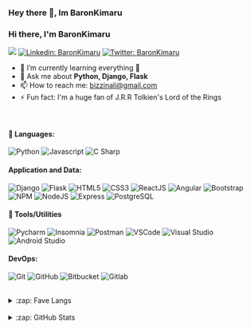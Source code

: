 ### Hey there 👋, Im BaronKimaru

<!--
**BaronKimaru/baronkimaru** is a ✨ _special_ ✨ repository because its `README.md` (this file) appears on your GitHub profile.
[![Github](https://img.shields.io/github/followers/baronkimaru?label=Follow&style=social)](https://github.com/baronkimaru)

Here are some ideas to get you started:

- 🔭 I’m currently working on ...
- 🌱 I’m currently learning ...
- 👯 I’m looking to collaborate on ...
- 🤔 I’m looking for help with ...
- 💬 Ask me about ...
- 📫 How to reach me: ...
- 😄 Pronouns: ...
- ⚡ Fun fact: ...
-->

### Hi there, I'm BaronKimaru

![](https://visitor-badge.laobi.icu/badge?page_id=baronkimaru.baronkimaru)
[![Linkedin: BaronKimaru](https://img.shields.io/badge/-baronkimaru-blue?style=flat-square&logo=Linkedin&logoColor=white&link=https://www.linkedin.com/in/baronkimaru/)](https://www.linkedin.com/in/baronkimaru/)
[![Twitter: BaronKimaru](https://img.shields.io/twitter/follow/BaronKimaru?style=social)](https://twitter.com/baronkimaru)

- 🌱 I’m currently learning everything 🤔
- 💬 Ask me about **Python, Django, Flask**
- 📫 How to reach me: bizzinali@gmail.com
- ⚡️ Fun fact: I'm a huge fan of J.R.R Tolkien's Lord of the Rings

<!--
## ✉️ Find me on:
<p align="center">
 <a href="https://baronkimaru.github.io/" target="_blank" rel="noopener noreferrer"> <img src="https://raw.githubusercontent.com/iconic/open-iconic/master/svg/globe.svg" alt="Python" height="40" style="vertical-align:top; margin:4px"> </a>
 <a href="mailto:bizzinali@gmail.com"> <img src="https://cdn.jsdelivr.net/npm/simple-icons@v3/icons/gmail.svg" alt="Python" height="40" style="vertical-align:top; margin:4px"></a>
</p>
-->

<br />

#### 🧰 Languages:

![Python](https://img.shields.io/badge/-Python-blue?logo=Python&logoColor=white)
![Javascript](https://img.shields.io/badge/-JavaScript-EDD222?style=flat&logo=javascript&logoColor=white)
![C Sharp](https://img.shields.io/badge/-C%20Sharp-239120?style=flat&logo=c-sharp&logoColor=white)

#### Application and Data:

![Django](https://img.shields.io/badge/-Django-092E20?style=flat&logo=Django&logoColor=white)
![Flask](https://img.shields.io/badge/-Flask-FFFFFF?style=flat&logo=Flask&logoColor=black)
![HTML5](https://img.shields.io/badge/-HTML5-E34F26?style=flat&logo=html5&logoColor=white)
![CSS3](https://img.shields.io/badge/-CSS3-1572B6?style=flat&logo=css3)
![ReactJS](https://img.shields.io/badge/-ReactJS-51CBF2?style=flat&logo=react&logoColor=white)
![Angular](https://img.shields.io/badge/-Angular-DD0031?style=flat&logo=Angular&logoColor=white)
![Bootstrap](https://img.shields.io/badge/-Bootstrap-563D7C?style=flat&logo=bootstrap&logoColor=white)
![NPM](https://img.shields.io/badge/-NPM-CB3837?style=flat&logo=npm&logoColor=white)
![NodeJS](http://img.shields.io/badge/-NodeJS-6EBF20?style=flat&logo=node.js&logoColor=white)
![Express](http://img.shields.io/badge/-Express-black?style=flat&logo=express&logoColor=white)
![PostgreSQL](http://img.shields.io/badge/-PostgreSQL-4169E1?style=flat&logo=PostgreSQL&logoColor=white)
 
#### 🧰 Tools/Utilities 

![Pycharm](https://img.shields.io/badge/-Pycharm-000000?style=flat&logo=pycharm&logoColor=white)
![Insomnia](https://img.shields.io/badge/-Insomnia-5849BE?style=flat&logo=insomnia&logoColor=white)
![Postman](https://img.shields.io/badge/-Postman-FF6C37?style=flat&logo=postman&logoColor=white)
![VSCode](https://img.shields.io/badge/-VSCode-007ACC?style=flat&logo=visual-studio-code&logoColor=white)
![Visual Studio](https://img.shields.io/badge/-Visual%20Studio-5C2D91?style=flat&logo=visual-studio&logoColor=white)
![Android Studio](https://img.shields.io/badge/-Android%20Studio-3DDC84?style=flat&logo=android-studio&logoColor=white)

#### DevOps:

![Git](https://img.shields.io/badge/-Git-F05032?style=flat&logo=git&logoColor=white)
![GitHub](https://img.shields.io/badge/-Github-181717?style=flat&logo=github&logoColor=white)
![Bitbucket](https://img.shields.io/badge/-Bitbucket-0052CC?style=flat&logo=Bitbucket&logoColor=white)
![Gitlab](https://img.shields.io/badge/-Gitlab-FCA121?style=flat&logo=Gitlab&logoColor=white)

<!--
### 🧰 Softwares:
<p>
<img src="https://raw.githubusercontent.com/github/explore/80688e429a7d4ef2fca1e82350fe8e3517d3494d/topics/visual-studio-code/visual-studio-code.png" alt="VS Code" height="40" style="vertical-align:top; margin:4px">
 <img src="https://raw.githubusercontent.com/github/explore/80688e429a7d4ef2fca1e82350fe8e3517d3494d/topics/python/python.png" alt="Python" height="40" style="vertical-align:top; margin:4px">
<img src="https://raw.githubusercontent.com/github/explore/80688e429a7d4ef2fca1e82350fe8e3517d3494d/topics/javascript/javascript.png" alt="Javascript" height="40" style="vertical-align:top; margin:4px">
</p>
-->


<br />

<details>
  <summary>:zap: Fave Langs </summary>

  <img align="left" 
       alt="BaronKimaru's Top Langs" 
       src="https://github-readme-stats.vercel.app/api/top-langs/?username=baronkimaru&&exclude_repo=baronkimaru&show_icons=true&theme=merko" 
  />

</details>  

<br>
  
<details>
  <summary>:zap: GitHub Stats</summary>

  <img 
       align="left" 
       alt="BaronKimaru's GitHub Stats" 
       src="https://github-readme-stats.vercel.app/api?username=baronkimaru&show_icons=true&hide_border=true&theme=merko" 
  />

</details>

